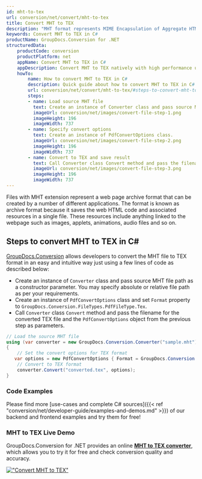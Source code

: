 ```yaml
---
id: mht-to-tex
url: conversion/net/convert/mht-to-tex
title: Convert MHT to TEX
description: "MHT format represents MIME Encapsulation of Aggregate HTML with .mht extension. Learn how to convert MHT to TEX file programmatically in C# language using GroupDocs.Conversion for .NET library."
keywords: Convert MHT to TEX in C#
productName: GroupDocs.Conversion for .NET
structuredData:
    productCode: conversion
    productPlatform: net
    appName: Convert MHT to TEX in C#
    appDescription: Convert MHT to TEX natively with high performance using C# language and server side GroupDocs.Conversion for .NET APIs, without the use of any software like Microsoft or Open Office.
    howTo:
        name: How to convert MHT to TEX in C# 
        description: Quick guide about how to convert MHT to TEX in C# with high performance and accuracy.
        url: conversion/net/convert/mht-to-tex/#steps-to-convert-mht-to-tex-in-c
        steps:
        - name: Load source MHT file 
          text: Create an instance of Converter class and pass source MHT file path as a constructor parameter. You may specify absolute or relative file path as per your requirements. 
          imageUrl: conversion/net/images/convert-file-step-1.png
          imageHeight: 196
          imageWidth: 737
        - name: Specify convert options 
          text: Create an instance of PdfConvertOptions class.
          imageUrl: conversion/net/images/convert-file-step-2.png
          imageHeight: 196
          imageWidth: 737
        - name: Convert to TEX and save result 
          text: Call Converter class Convert method and pass the filename for the converted HTML file and the PdfConvertOptions object from the previous step as parameters.
          imageUrl: conversion/net/images/convert-file-step-3.png
          imageHeight: 196
          imageWidth: 737
---
```


Files with MHT extension represent a web page archive format that can be created by a number of different applications. The format is known as archive format because it saves the web HTML code and associated resources in a single file. These resources include anything linked to the webpage such as images, applets, animations, audio files and so on.

## Steps to convert MHT to TEX in C#

[GroupDocs.Conversion](https://products.groupdocs.com/conversion/net) allows developers to convert the MHT file to TEX format in an easy and intuitive way just using a few lines of code as described below:

* Create an instance of `Converter` class and pass source MHT file path as a constructor parameter. You may specify absolute or relative file path as per your requirements. 
* Create an instance of `PdfConvertOptions` class and set `Format` property to `GroupDocs.Conversion.FileTypes.PdfFileType.Tex`.
* Call `Converter` class `Convert` method and pass the filename for the converted TEX file and the `PdfConvertOptions` object from the previous step as parameters.

```csharp
// Load the source MHT file
using (var converter = new GroupDocs.Conversion.Converter("sample.mht"))
{
    // Set the convert options for TEX format
   var options = new PdfConvertOptions { Format = GroupDocs.Conversion.FileTypes.PdfFileType.Tex };
    // Convert to TEX format
    converter.Convert("converted.tex", options);
}
```

### Code Examples

Please find more [use-cases and complete C# sources]({{< ref "conversion/net/developer-guide/examples-and-demos.md" >}}) of our backend and frontend examples and try them for free!

### MHT to TEX Live Demo

GroupDocs.Conversion for .NET provides an online [**MHT to TEX converter**](https://products.groupdocs.app/conversion/mht-to-tex), which allows you to try it for free and check conversion quality and accuracy.

[!["Convert MHT to TEX"](conversion/net/images/convert-to-tex/convert-mht-to-tex.png)](https://products.groupdocs.app/conversion/mht-to-tex)